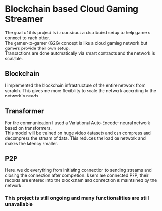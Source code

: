 # Blockchain based Cloud Gaming Streamer

The goal of this project is to construct a distributed setup to help gamers connect to each other.  
The gamer-to-gamer (G2G) concept is like a cloud gaming network but gamers provide their own setup.  
Transactions are done automatically via smart contracts and the network is scalable.

## Blockchain

I implemented the blockchain infrastructure of the entire network from scratch. This gives me more 
flexibility to scale the network according to the network's needs.

## Transformer

For the communication I used a Variational Auto-Encoder neural network based on transformers.  
This model will be trained on huge video datasets and can compress and decompress the stream 
of data. This reduces the load on network and makes the latency smaller.

## P2P

Here, we do everything from initiating connection to sending streams and closing the connection 
after completion. Users are connected P2P, their records are entered into the blockchain and 
connection is maintained by the network.

### This project is still ongoing and many functionalities are still unavailable

